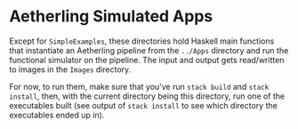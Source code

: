 # Aetherling Simulated Apps

Except for `SimpleExamples`, these directories hold Haskell main
functions that instantiate an Aetherling pipeline from the `../Apps`
directory and run the functional simulator on the pipeline. The input
and output gets read/written to images in the `Images` directory.

For now, to run them, make sure that you've run `stack build` and
`stack install`, then, with the current directory being this
directory, run one of the executables built (see output of `stack
install` to see which directory the executables ended up in).
